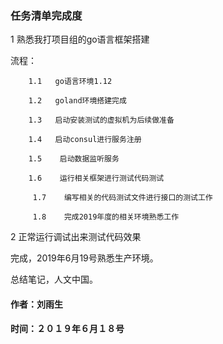 ### 任务清单完成度

1    熟悉我打项目组的go语言框架搭建

流程：

        1.1   go语言环境1.12
    
        1.2   goland环境搭建完成
    
        1.3   启动安装测试的虚拟机为后续做准备
    
        1.4   启动consul进行服务注册
    
        1.5    启动数据监听服务
    
        1.6    运行相关框架进行测试代码测试
    
         1.7    编写相关的代码测试文件进行接口的测试工作
    
         1.8    完成2019年度的相关环境熟悉工作

2    正常运行调试出来测试代码效果

完成，2019年6月19号熟悉生产环境。

总结笔记，人文中国。

#### 作者：刘雨生

#### 时间：２０１９年６月１８号
